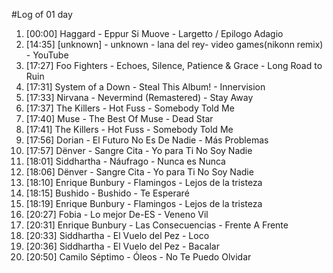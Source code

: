 #Log of 01 day

1. [00:00] Haggard - Eppur Si Muove - Largetto / Epilogo Adagio
1. [14:35] [unknown] - unknown - lana del rey- video games(nikonn remix) - YouTube
1. [17:27] Foo Fighters - Echoes, Silence, Patience & Grace - Long Road to Ruin
1. [17:31] System of a Down - Steal This Album! - Innervision
1. [17:33] Nirvana - Nevermind (Remastered) - Stay Away
1. [17:37] The Killers - Hot Fuss - Somebody Told Me
1. [17:40] Muse - The Best Of Muse - Dead Star
1. [17:41] The Killers - Hot Fuss - Somebody Told Me
1. [17:56] Dorian - El Futuro No Es De Nadie - Más Problemas
1. [17:57] Dënver - Sangre Cita - Yo para Ti No Soy Nadie
1. [18:01] Siddhartha - Náufrago - Nunca es Nunca
1. [18:06] Dënver - Sangre Cita - Yo para Ti No Soy Nadie
1. [18:10] Enrique Bunbury - Flamingos - Lejos de la tristeza
1. [18:15] Bushido - Bushido - Te Esperaré
1. [18:19] Enrique Bunbury - Flamingos - Lejos de la tristeza
1. [20:27] Fobia - Lo mejor De-ES - Veneno Vil
1. [20:31] Enrique Bunbury - Las Consecuencias - Frente A Frente
1. [20:33] Siddhartha - El Vuelo del Pez - Loco
1. [20:36] Siddhartha - El Vuelo del Pez - Bacalar
1. [20:50] Camilo Séptimo - Óleos - No Te Puedo Olvidar

